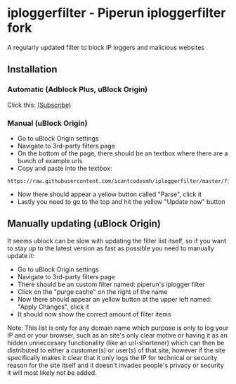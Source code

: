 # iploggerfilter - Piperun iploggerfilter fork
A regularly updated filter to block IP loggers and malicious websites

## Installation

### Automatic (Adblock Plus, uBlock Origin)
  Click this: [(Subscribe)](https://subscribe.adblockplus.org/?location=https://raw.githubusercontent.com/icantcodesmh/iploggerfilter/master/filterlist&title=Piperun%27s%20iplogger%20filter)
  
### Manual (uBlock Origin)

  - Go to uBlock Origin settings
  - Navigate to 3rd-party filters page
  - On the bottom of the page, there should be an textbox where there are a bunch of example urls
  - Copy and paste into the textbox:
  
  ```
  https://raw.githubusercontent.com/icantcodesmh/iploggerfilter/master/filterlist
  ```
  
  - Now there should appear a yellow button called "Parse", click it
  - Lastly you need to go to the top and hit the yellow "Update now" button

## Manually updating (uBlock Origin)
It seems ublock can be slow with updating the filter list itself, so if you want to stay up to the latest version as fast as possible you need to manually update it:
  - Go to uBlock Origin settings
  - Navigate to 3rd-party filters page
  - There should be an custom filter named: piperun's iplogger filter
  - Click on the "purge cache" on the right of the name
  - Now there should appear an yellow button at the upper left named: "Apply Changes", click it
  - It should now show the correct amount of filter items


Note: This list is only for any domain name which purpose is only to log your IP and or your browser, such as an site's only clear motive or having it as an hidden unneccesary functionality (like an url-shortener) which can then be distributed to either a customer(s) or user(s) of that site, however if the site specifically makes it clear that it only logs the IP for technical or security reason for the site itself and it doesn't invades people's privacy or security it will most likely not be added.
